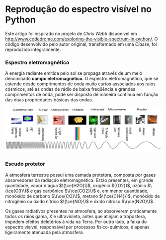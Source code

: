 # Reprodução do espectro visível no Python

Este artigo foi inspirado no projeto de *Chris Webb* disponível em http://www.codedrome.com/exploring-the-visible-spectrum-in-python/. 
O código desenvolvido pelo autor original, transformado em uma *Classe*, foi reproduzido integralmente.



### Espectro eletromagnético

A energia radiante emitida pelo sol se propaga através de um meio denominado **campo eletromagnético**. O espectro eletromagnético, que se estende desde comprimentos de onda muito curtos associados aos raios cósmicos, até as ondas de rádio de baixa freqüência e grandes comprimentos de onda, pode ser disposto de maneira contínua em função das duas propriedades básicas das ondas.

![espectro](espectro.png)  

### Escudo protetor

A atmosfera terrestre possui uma camada protetora, composta por gases absorvedores da radiação eletromagnética. Estão presentes, em grande quantidade, vapor d'água $\(\ce{H2O}\)$, oxigênio $\(\{O2}\)$, ozônio $\(\ce{O3}\)$ e gás carbônico $\(\ce{CO2}\)$ e, em menor quantidade, monóxido de carbono $\(\ce{CO}\)$, metano $\(\ce{CH4}\)$, monóxido de nitrogênio ou óxido nítrico $\(\ce{NO}\)$ e óxido nitroso $\(\ce{N2O}\)$.

Os gases radiativos presentes na atmosfera, ao absorverem praticamente todos os raios gama, X e ultravioleta, antes que atinjam a troposfera, impedem efeitos deletérios à vida na Terra. Por outro lado, a faixa do espectro visível, responsável por processos físico-químicos, é apenas ligeiramente atenuada pela atmosfera.


